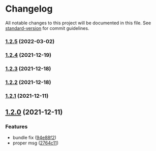 # Changelog

All notable changes to this project will be documented in this file. See [standard-version](https://github.com/conventional-changelog/standard-version) for commit guidelines.

### [1.2.5](https://github.com/Rajeshr34/pain-rollup/compare/v1.2.4...v1.2.5) (2022-03-02)

### [1.2.4](https://github.com/Rajeshr34/pain-rollup/compare/v1.2.3...v1.2.4) (2021-12-19)

### [1.2.3](https://github.com/Rajeshr34/pain-rollup/compare/v1.2.2...v1.2.3) (2021-12-18)

### [1.2.2](https://github.com/Rajeshr34/pain-rollup/compare/v1.2.1...v1.2.2) (2021-12-18)

### [1.2.1](https://github.com/Rajeshr34/pain-rollup/compare/v1.2.0...v1.2.1) (2021-12-11)

## [1.2.0](https://github.com/Rajeshr34/pain-rollup/compare/v1.0.10...v1.2.0) (2021-12-11)

### Features

-   bundle fix ([94e88f2](https://github.com/Rajeshr34/pain-rollup/commit/94e88f2832dc5057d749b5111c4666631ad69569))
-   proper msg ([2764c11](https://github.com/Rajeshr34/pain-rollup/commit/2764c11a63b90958141107a8a079c9cc9060abb6))
